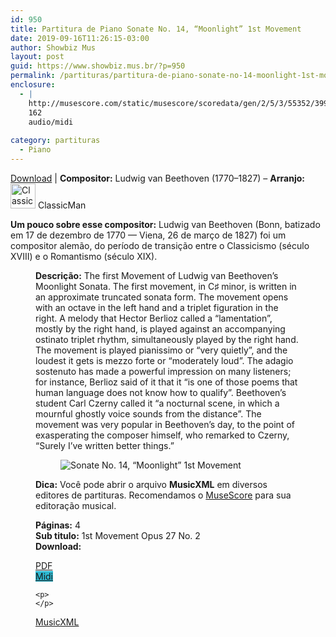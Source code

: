 ```yaml
---
id: 950
title: Partitura de Piano Sonate No. 14, “Moonlight” 1st Movement
date: 2019-09-16T11:26:15-03:00
author: Showbiz Mus
layout: post
guid: https://www.showbiz.mus.br/?p=950
permalink: /partituras/partitura-de-piano-sonate-no-14-moonlight-1st-movement/
enclosure:
  - |
    http://musescore.com/static/musescore/scoredata/gen/2/5/3/55352/3996e6977725669bc884bf2b18dffa0df2d24609/score.mid
    162
    audio/midi
    
category: partituras
  - Piano
---
```

[Download](#download "link para download de partitura") | **Compositor:** Ludwig van Beethoven (1770–1827) &#8211; **Arranjo:** <img alt='ClassicMan' class='wp-image-40' width='40' hight='40' sizes='40' src='https://musescore.com/static/musescore/userdata/avatar/a/8/9/19710.jpg@300x300?cache=1483948208' /> ClassicMan

**Um pouco sobre esse compositor:** Ludwig van Beethoven (Bonn, batizado em 17 de dezembro de 1770 — Viena, 26 de março de 1827) foi um compositor alemão, do período de transição entre o Classicismo (século XVIII) e o Romantismo (século XIX). <figure class='wp-block-image'> 

**Descrição:** The first Movement of Ludwig van Beethoven&#8217;s Moonlight Sonata. The first movement, in C♯ minor, is written in an approximate truncated sonata form. The movement opens with an octave in the left hand and a triplet figuration in the right. A melody that Hector Berlioz called a &#8220;lamentation&#8221;, mostly by the right hand, is played against an accompanying ostinato triplet rhythm, simultaneously played by the right hand. The movement is played pianissimo or &#8220;very quietly&#8221;, and the loudest it gets is mezzo forte or &#8220;moderately loud&#8221;. The adagio sostenuto has made a powerful impression on many listeners; for instance, Berlioz said of it that it &#8220;is one of those poems that human language does not know how to qualify&#8221;. Beethoven&#8217;s student Carl Czerny called it &#8220;a nocturnal scene, in which a mournful ghostly voice sounds from the distance&#8221;. The movement was very popular in Beethoven&#8217;s day, to the point of exasperating the composer himself, who remarked to Czerny, &#8220;Surely I&#8217;ve written better things.&#8221; <figure class='wp-block-image'> 

<img  alt='Sonate No. 14, “Moonlight” 1st Movement' src='http://musescore.com/static/musescore/scoredata/gen/2/5/3/55352/3996e6977725669bc884bf2b18dffa0df2d24609/score_0.png' class='wp-image-500' /> </figure> 

**Dica:** Você pode abrir o arquivo **MusicXML** em diversos editores de partituras. Recomendamos o <a target='_blank' href='https://www.showbiz.mus.br/musica/o-melhor-editor-de-partitura' title='Editor de Partitura' rel="noopener noreferrer"> MuseScore</a> para sua editoração musical. 

  
**Páginas:** 4  
**Sub titulo:** 1st Movement Opus 27 No. 2  
<strong id='download'>Download:</strong>

<div class='wp-block-columns alignwide has-4-columns'>
  <div class='wp-block-column'>
    <div class='wp-block-button aligncenter'>
      <a  target='_blank' href='https://musescore.com/static/musescore/scoredata/gen/2/5/3/55352/3996e6977725669bc884bf2b18dffa0df2d24609/score_full.pdf' class='wp-block-button__link
         has-background has-vivid-red-background-color' rel="noopener noreferrer">PDF</a>
    </div>
  </div>
  
  <div class='wp-block-column'>
    <div class='wp-block-button aligncenter'>
      <a  target='_blank' href='http://musescore.com/static/musescore/scoredata/gen/2/5/3/55352/3996e6977725669bc884bf2b18dffa0df2d24609/score.mid' class='wp-block-button__link has-background' style='background-color:#2eb9d1' rel="noopener noreferrer">Midi</a>
    </div>
    
    <p>
    </p>
  </div>
  
  <div class='wp-block-column'>
    <div class='wp-block-button aligncenter'>
      <a  target='_blank' href='http://musescore.com/static/musescore/scoredata/gen/2/5/3/55352/3996e6977725669bc884bf2b18dffa0df2d24609/score.mxl' class='wp-block-button__link has-background has-very-dark-gray-background-color' rel="noopener noreferrer">MusicXML</a>
    </div>
  </div>
  
  <div class='wp-block-column'>
  </div>
</div>